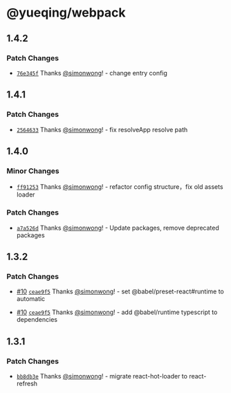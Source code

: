 # @yueqing/webpack

## 1.4.2

### Patch Changes

- [`76e345f`](https://github.com/simonwong/yueqing/commit/76e345f7feda4d8c98ecf7cd81b22131e08594dc) Thanks [@simonwong](https://github.com/simonwong)! - change entry config

## 1.4.1

### Patch Changes

- [`2564633`](https://github.com/simonwong/yueqing/commit/256463305e9732e0956d7d8118ed1f80015b6886) Thanks [@simonwong](https://github.com/simonwong)! - fix resolveApp resolve path

## 1.4.0

### Minor Changes

- [`ff91253`](https://github.com/simonwong/yueqing/commit/ff912530458a38cfa5c8f09e0df704b5bbb4c2df) Thanks [@simonwong](https://github.com/simonwong)! - refactor config structure，fix old assets loader

### Patch Changes

- [`a7a526d`](https://github.com/simonwong/yueqing/commit/a7a526d3f31e80efa19e161b47ad3ee823c3da18) Thanks [@simonwong](https://github.com/simonwong)! - Update packages, remove deprecated packages

## 1.3.2

### Patch Changes

- [#10](https://github.com/simonwong/yueqing/pull/10) [`ceae9f5`](https://github.com/simonwong/yueqing/commit/ceae9f5917e4857ed2b963336c85c0c953138c4e) Thanks [@simonwong](https://github.com/simonwong)! - set @babel/preset-react#runtime to automatic

* [#10](https://github.com/simonwong/yueqing/pull/10) [`ceae9f5`](https://github.com/simonwong/yueqing/commit/ceae9f5917e4857ed2b963336c85c0c953138c4e) Thanks [@simonwong](https://github.com/simonwong)! - add @babel/runtime typescript to dependencies

## 1.3.1

### Patch Changes

- [`bb8db3e`](https://github.com/simonwong/flypkg/commit/d3caa63383d33f82d6a381e31d6815dacda581c5) Thanks [@simonwong](https://github.com/simonwong)! - migrate react-hot-loader to react-refresh
